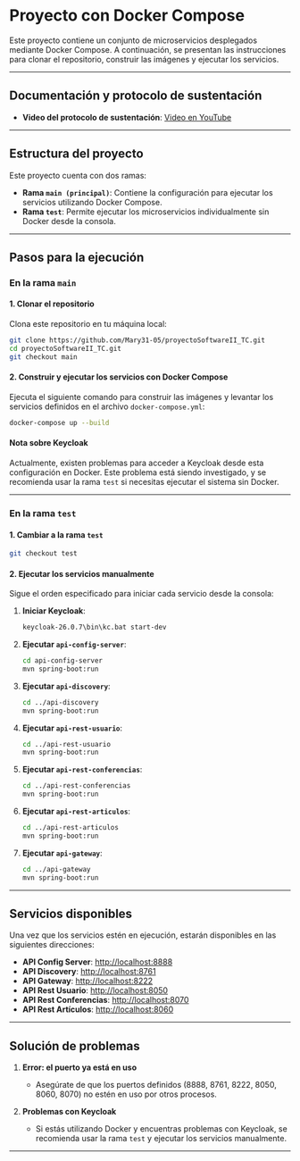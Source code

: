 # Proyecto con Docker Compose

Este proyecto contiene un conjunto de microservicios desplegados mediante Docker Compose. A continuación, se presentan las instrucciones para clonar el repositorio, construir las imágenes y ejecutar los servicios.

---

## Documentación y protocolo de sustentación

- **Video del protocolo de sustentación**: [Video en YouTube](<URL_VIDEO>)

---
## Estructura del proyecto

Este proyecto cuenta con dos ramas:

- **Rama `main (principal)`**: Contiene la configuración para ejecutar los servicios utilizando Docker Compose.
- **Rama `test`**: Permite ejecutar los microservicios individualmente sin Docker desde la consola.

---

## Pasos para la ejecución

### En la rama `main`

#### 1. Clonar el repositorio

Clona este repositorio en tu máquina local:

```bash
git clone https://github.com/Mary31-05/proyectoSoftwareII_TC.git
cd proyectoSoftwareII_TC.git
git checkout main
```

#### 2. Construir y ejecutar los servicios con Docker Compose

Ejecuta el siguiente comando para construir las imágenes y levantar los servicios definidos en el archivo `docker-compose.yml`:

```bash
docker-compose up --build
```

#### Nota sobre Keycloak

Actualmente, existen problemas para acceder a Keycloak desde esta configuración en Docker. Este problema está siendo investigado, y se recomienda usar la rama `test` si necesitas ejecutar el sistema sin Docker.

---

### En la rama `test`

#### 1. Cambiar a la rama `test`

```bash
git checkout test
```

#### 2. Ejecutar los servicios manualmente

Sigue el orden especificado para iniciar cada servicio desde la consola:

1. **Iniciar Keycloak**:
   ```bash
   keycloak-26.0.7\bin\kc.bat start-dev
   ```

2. **Ejecutar `api-config-server`**:
   ```bash
   cd api-config-server
   mvn spring-boot:run
   ```

3. **Ejecutar `api-discovery`**:
   ```bash
   cd ../api-discovery
   mvn spring-boot:run
   ```

4. **Ejecutar `api-rest-usuario`**:
   ```bash
   cd ../api-rest-usuario
   mvn spring-boot:run
   ```

5. **Ejecutar `api-rest-conferencias`**:
   ```bash
   cd ../api-rest-conferencias
   mvn spring-boot:run
   ```

6. **Ejecutar `api-rest-articulos`**:
   ```bash
   cd ../api-rest-articulos
   mvn spring-boot:run
   ```

7. **Ejecutar `api-gateway`**:
   ```bash
   cd ../api-gateway
   mvn spring-boot:run
   ```

---

## Servicios disponibles

Una vez que los servicios estén en ejecución, estarán disponibles en las siguientes direcciones:

- **API Config Server**: [http://localhost:8888](http://localhost:8888)
- **API Discovery**: [http://localhost:8761](http://localhost:8761)
- **API Gateway**: [http://localhost:8222](http://localhost:8222)
- **API Rest Usuario**: [http://localhost:8050](http://localhost:8050)
- **API Rest Conferencias**: [http://localhost:8070](http://localhost:8070)
- **API Rest Artículos**: [http://localhost:8060](http://localhost:8060)

---

## Solución de problemas

1. **Error: el puerto ya está en uso**
   - Asegúrate de que los puertos definidos (8888, 8761, 8222, 8050, 8060, 8070) no estén en uso por otros procesos.

2. **Problemas con Keycloak**
   - Si estás utilizando Docker y encuentras problemas con Keycloak, se recomienda usar la rama `test` y ejecutar los servicios manualmente.

---

